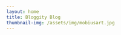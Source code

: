 ```yaml
---
layout: home
title: Bloggity Blog
thumbnail-img: /assets/img/mobiusart.jpg
---
```

<!-- {% for post in site.posts %}
  <h2><a href="{{ post.url }}">{{ post.title }}</a></h2>
  <p>{{ post.excerpt }}</p>
{% endfor %} -->